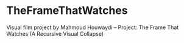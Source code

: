 # TheFrameThatWatches
Visual film project by Mahmoud Houwaydi – Project: The Frame That Watches (A Recursive Visual Collapse)
